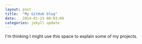```yaml
---
layout: post
title:  "My GitHub blog"
date:   2014-01-23 00:03:09
categories: jekyll update
---
```


I'm thinking I might use this space to explain some of my projects.
